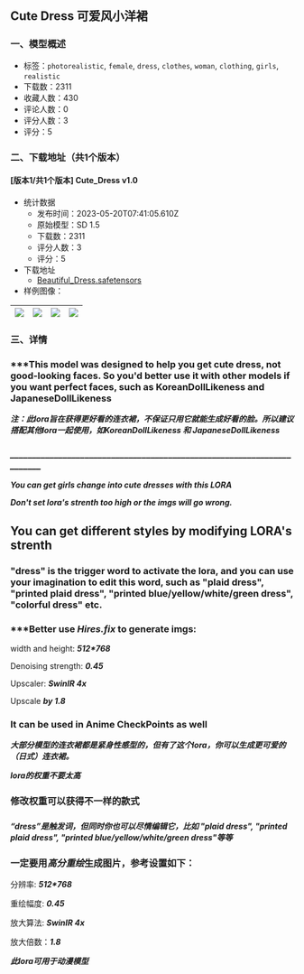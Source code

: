 ## Cute Dress 可爱风小洋裙
### 一、模型概述

- 标签：`photorealistic`, `female`, `dress`, `clothes`, `woman`, `clothing`, `girls`, `realistic`
- 下载数：2311
- 收藏人数：430
- 评论人数：0
- 评分人数：3
- 评分：5

### 二、下载地址（共1个版本）

#### [版本1/共1个版本] Cute_Dress v1.0

- 统计数据
  - 发布时间：2023-05-20T07:41:05.610Z
  - 原始模型：SD 1.5
  - 下载数：2311
  - 评分人数：3
  - 评分：5
- 下载地址
  - [Beautiful_Dress.safetensors](https://civitai.com/api/download/models/74884)
- 样例图像：

| <img src="https://image.civitai.com/xG1nkqKTMzGDvpLrqFT7WA/f875eca0-b562-4104-94a3-726765d6e4e6/width=450/837117.jpeg" /> | <img src="https://image.civitai.com/xG1nkqKTMzGDvpLrqFT7WA/e6b33104-dea3-49ef-a510-71776ee1eb9e/width=450/837006.jpeg" /> | <img src="https://image.civitai.com/xG1nkqKTMzGDvpLrqFT7WA/be454b61-6c74-4572-9e3a-3eece54f57e8/width=450/836638.jpeg" /> | <img src="https://image.civitai.com/xG1nkqKTMzGDvpLrqFT7WA/51617cc9-c221-45b8-81c4-df845fcc8275/width=450/836634.jpeg" /> |
| ---- | ---- | ---- | ---- |


### 三、详情
<h3>***This model was designed to help you get cute dress, not good-looking faces. So you'd better use it with other models if you want perfect faces, such as KoreanDollLikeness and JapaneseDollLikeness</h3><p></p><p><strong><em>注：此lora旨在获得更好看的连衣裙，不保证只用它就能生成好看的脸。所以建议搭配其他lora一起使用，如KoreanDollLikeness 和 JapaneseDollLikeness</em></strong></p><h3><strong><em>_______________________________________________________________________</em></strong></h3><p></p><p><strong><em>You can get girls change into cute dresses with this LORA</em></strong></p><p></p><p><strong><em>Don't set lora's strenth too high or the imgs will go wrong.</em></strong></p><p></p><h2>You can get different styles by modifying LORA's strenth</h2><p></p><h3>"dress" is the trigger word to activate the lora, and you can use your imagination to edit this word, such as "plaid dress", "printed plaid dress", "printed blue/yellow/white/green dress", "colorful dress" etc.</h3><p></p><h3>***Better use <strong><em>Hires.fix</em></strong> to generate imgs:</h3><p>width and height: <strong><em>512*768</em></strong></p><p>Denoising strength: <strong><em>0.45</em></strong></p><p>Upscaler: <strong><em>SwinIR 4x</em></strong></p><p>Upscale <strong><em>by 1.8</em></strong></p><p></p><h3>It can be used in Anime CheckPoints as well</h3><p></p><p><strong><em>大部分模型的连衣裙都是紧身性感型的，但有了这个lora，你可以生成更可爱的（日式）连衣裙。</em></strong></p><p></p><p><strong><em>lora的权重不要太高</em></strong></p><p></p><h3>修改权重可以获得不一样的款式</h3><h3></h3><p><strong><em>“dress”是触发词，但同时你也可以尽情编辑它，比如 "plaid dress", "printed plaid dress", "printed blue/yellow/white/green dress"等等</em></strong></p><p></p><h3>一定要用<strong><em>高分重绘</em></strong>生成图片，参考设置如下：</h3><p>分辨率: <strong><em>512*768</em></strong></p><p>重绘幅度: <strong><em>0.45</em></strong></p><p>放大算法: <strong><em>SwinIR 4x</em></strong></p><p>放大倍数：<strong><em>1.8</em></strong></p><p></p><p><strong><em>此lora可用于动漫模型</em></strong></p>